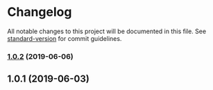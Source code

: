 # Changelog

All notable changes to this project will be documented in this file. See [standard-version](https://github.com/conventional-changelog/standard-version) for commit guidelines.

### [1.0.2](https://github.com/basslagter/replace-attribute-loader/compare/v1.0.1...v1.0.2) (2019-06-06)



## 1.0.1 (2019-06-03)
